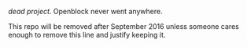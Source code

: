 *dead project*. Openblock never went anywhere.

This repo will be removed after September 2016 unless someone cares enough to remove this line and justify keeping it.

